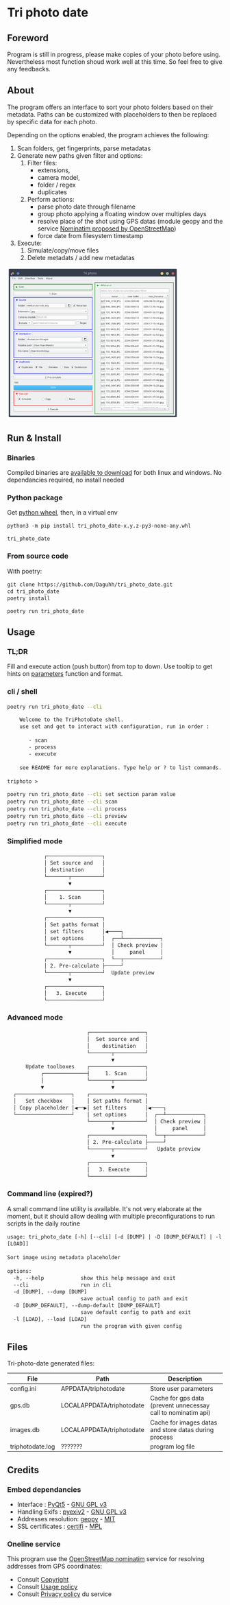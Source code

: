 # Tri photo date

## Foreword

Program is still in progress, please make copies of your photo before using. Nevertheless most function shoud work well at this time.
So feel free to give any feedbacks.

## About

The program offers an interface to sort your photo folders based on their metadata. Paths can be customized with placeholders to then be replaced by specific data for each photo.

Depending on the options enabled, the program achieves the following:

1. Scan folders, get fingerprints, parse metadatas
2. Generate new paths given filter and options:
    1. Filter files:
        - extensions, 
        - camera model, 
        - folder / regex 
        - duplicates
    2. Perform actions:
        - parse photo date through filename 
        - group photo applying a floating window over multiples days
        - resolve place of the shot using GPS datas (module geopy and the service [Nominatim proposed by OpenStreetMap](https://nominatim.openstreetmap.org/ui/search.html))
        - force date from filesystem timestamp
3. Execute:
    1. Simulate/copy/move files
    1. Delete metadats / add new metadatas

<img src="docs/screen_advanced_mode_main_tab_n_preview.png" width="400">

## Run & Install

### Binaries

Compiled binaries are [available to download](https://github.com/Daguhh/tri_photo_date/releases/latest) for both linux and windows. No dependancies required, no install needed

### Python package

Get [python wheel](https://github.com/Daguhh/tri_photo_date/releases/latest), then,
in a virtual env

```shell
python3 -m pip install tri_photo_date-x.y.z-py3-none-any.whl
```
```shell
tri_photo_date
```

### From source code

With poetry:

```shell
git clone https://github.com/Daguhh/tri_photo_date.git
cd tri_photo_date
poetry install
```
```shell
poetry run tri_photo_date
```

## Usage

### TL;DR

Fill and execute action (push button) from top to down.
Use tooltip to get hints on [parameters](tri_photo_date/config/default_config.ini) function and format.

### cli / shell

```bash
poetry run tri_photo_date --cli
```
```
    Welcome to the TriPhotoDate shell.
    use set and get to interact with configuration, run in order :

       - scan
       - process
       - execute

    see README for more explanations. Type help or ? to list commands.

triphoto >
```
```bash
poetry run tri_photo_date --cli set section param value
poetry run tri_photo_date --cli scan
poetry run tri_photo_date --cli process
poetry run tri_photo_date --cli preview
poetry run tri_photo_date --cli execute
```

### Simplified mode

```
            ┌──────────────────┐
            │ Set source and   │
            │ destination      │
            └───────┬──────────┘
                    ▼
            ┌──────────────────┐
            │    1. Scan       │
            └───────┬──────────┘
                    ▼
            ┌──────────────────┐
            │ Set paths format │
            │ set filters      │◀────┐
            │ set options      │  ┌──┴────────────┐
            └───────┬──────────┘  │ Check preview │
                    ▼             │     panel     │
            ┌──────────────────┐  └──┬────────────┘
            │ 2. Pre-calculate ├─────┘              
            └───────┬──────────┘  Update preview
                    ▼
            ┌──────────────────┐
            │   3. Execute     │
            └──────────────────┘
```
### Advanced mode

```
                          ┌──────────────────┐
                          │  Set source and  │
                          │    destination   │
                          └───────┬──────────┘
                                  ▼
      Update toolboxes    ┌──────────────────┐
           ┌──────────────┤     1. Scan      │
           │              └───────┬──────────┘
           ▼                      ▼
  ┌──────────────────┐    ┌──────────────────┐
  │   Set checkbox   │    │ Set paths format │
  │ Copy placeholder │◀──▶│ set filters      │◀────┐
  └──────────────────┘    │ set options      │  ┌──┴────────────┐
                          └───────┬──────────┘  │ Check preview │
                                  ▼             │     panel     │
                          ┌──────────────────┐  └──┬────────────┘
                          │ 2. Pre-calculate ├─────┘              
                          └───────┬──────────┘   Update preview
                                  ▼
                          ┌──────────────────┐
                          │   3. Execute     │
                          └──────────────────┘
```

### Command line (expired?)

A small command line utility is available. It's not very elaborate at the moment, but it should allow dealing with multiple preconfigurations to run scripts in the daily routine

```
usage: tri_photo_date [-h] [--cli] [-d [DUMP] | -D [DUMP_DEFAULT] | -l [LOAD]]

Sort image using metadata placeholder

options:
  -h, --help            show this help message and exit
  --cli                 run in cli
  -d [DUMP], --dump [DUMP]
                        save actual config to path and exit
  -D [DUMP_DEFAULT], --dump-default [DUMP_DEFAULT]
                        save default config to path and exit
  -l [LOAD], --load [LOAD]
                        run the program with given config
```


## Files

Tri-photo-date generated files:

| File             | Path                      | Description                  | 
|------------------|---------------------------|------------------------------|
| config.ini       | APPDATA/triphotodate      | Store user parameters        |
| gps.db           | LOCALAPPDATA/triphotodate | Cache for gps data (prevent unnecessay call to nominatim api) |
| images.db        | LOCALAPPDATA/triphotodate | Cache for images datas and store datas during process |
| triphotodate.log | ???????                   | program log file             |

## Credits

### Embed dependancies

- Interface : [PyQt5](https://www.riverbankcomputing.com/software/pyqt/) -  [GNU GPL v3](https://www.gnu.org/licenses/gpl-3.0.en.html)
- Handling Exifs : [pyexiv2](https://github.com/LeoHsiao1/pyexiv2) - [GNU GPL v3](https://www.gnu.org/licenses/gpl-3.0.en.html)
- Addresses resolution: [geopy](https://geopy.readthedocs.io/en/stable/) - [MIT](https://opensource.org/license/mit/)
- SSL certificates : [certifi](https://github.com/certifi/python-certifi) - [MPL](http://mozilla.org/MPL/2.0/)

### Oneline service

This program use the [OpenStreetMap nominatim](https://nominatim.openstreetmap.org/ui/search.html) service for resolving addresses from GPS coordinates:
- Consult [Copyright](https://www.openstreetmap.org/copyright)
- Consult [Usage policy](https://operations.osmfoundation.org/policies/nominatim/)
- Consult [Privacy policy](https://wiki.osmfoundation.org/wiki/Privacy_Policy) du service

